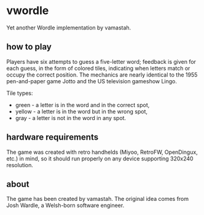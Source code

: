 # vwordle
Yet another Wordle implementation by vamastah.
## how to play
Players have six attempts to guess a five-letter word; feedback is given for each guess, in the form of colored tiles, indicating when letters match or occupy the correct position. The mechanics are nearly identical to the 1955 pen-and-paper game Jotto and the US television gameshow Lingo.

Tile types:
- green - a letter is in the word and in the correct spot,
- yellow - a letter is in the word but in the wrong spot,
- gray - a letter is not in the word in any spot.

## hardware requirements
The game was created with retro handhelds (Miyoo, RetroFW, OpenDingux, etc.) in mind, so it should run properly on any device supporting 320x240 resolution.
## about
The game has been created by vamastah. The original idea comes from Josh Wardle, a Welsh-born software engineer.
